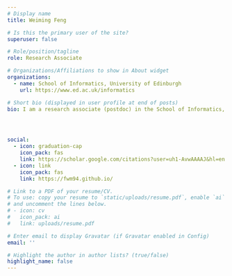 ```yaml
---
# Display name
title: Weiming Feng

# Is this the primary user of the site?
superuser: false

# Role/position/tagline
role: Research Associate 

# Organizations/Affiliations to show in About widget
organizations:
  - name: School of Informatics, University of Edinburgh
    url: https://www.ed.ac.uk/informatics

# Short bio (displayed in user profile at end of posts)
bio: I am a research associate (postdoc) in the School of Informatics, University of Edinburgh. My research interest lies in theoretical computer science. Currently, I focus on sampling and counting algorithms.




social:
  - icon: graduation-cap
    icon_pack: fas
    link: https://scholar.google.com/citations?user=uh1-AvwAAAAJ&hl=en
  - icon: link
    icon_pack: fas
    link: https://fwm94.github.io/

# Link to a PDF of your resume/CV.
# To use: copy your resume to `static/uploads/resume.pdf`, enable `ai` icons in `params.toml`,
# and uncomment the lines below.
# - icon: cv
#   icon_pack: ai
#   link: uploads/resume.pdf

# Enter email to display Gravatar (if Gravatar enabled in Config)
email: ''

# Highlight the author in author lists? (true/false)
highlight_name: false
---
```

